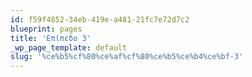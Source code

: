 ```yaml
---
id: f59f4852-34eb-419e-a481-21fc7e72d7c2
blueprint: pages
title: 'Επίπεδο 3'
_wp_page_template: default
slug: '%ce%b5%cf%80%ce%af%cf%80%ce%b5%ce%b4%ce%bf-3'
---
```

